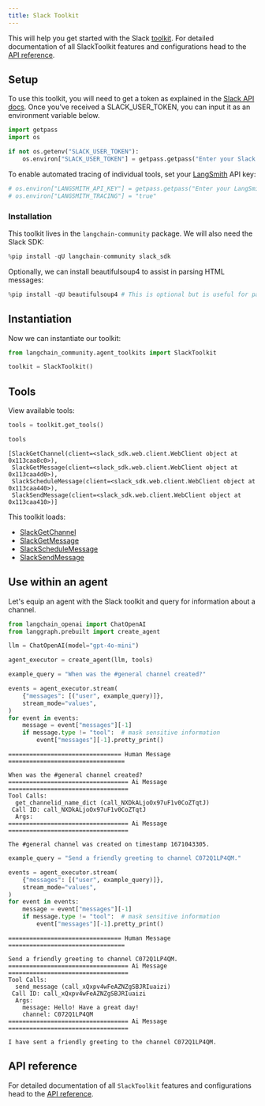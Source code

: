 ```yaml
---
title: Slack Toolkit
---
```


This will help you get started with the Slack [toolkit](/oss/concepts/tools/#toolkits). For detailed documentation of all SlackToolkit features and configurations head to the [API reference](https://python.langchain.com/api_reference/community/agent_toolkits/langchain_community.agent_toolkits.slack.toolkit.SlackToolkit.html).

## Setup

To use this toolkit, you will need to get a token as explained in the [Slack API docs](https://api.slack.com/tutorials/tracks/getting-a-token). Once you've received a SLACK_USER_TOKEN, you can input it as an environment variable below.


```python
import getpass
import os

if not os.getenv("SLACK_USER_TOKEN"):
    os.environ["SLACK_USER_TOKEN"] = getpass.getpass("Enter your Slack user token: ")
```

To enable automated tracing of individual tools, set your [LangSmith](https://docs.smith.langchain.com/) API key:


```python
# os.environ["LANGSMITH_API_KEY"] = getpass.getpass("Enter your LangSmith API key: ")
# os.environ["LANGSMITH_TRACING"] = "true"
```

### Installation

This toolkit lives in the `langchain-community` package. We will also need the Slack SDK:


```python
%pip install -qU langchain-community slack_sdk
```

Optionally, we can install beautifulsoup4 to assist in parsing HTML messages:


```python
%pip install -qU beautifulsoup4 # This is optional but is useful for parsing HTML messages
```

## Instantiation

Now we can instantiate our toolkit:


```python
from langchain_community.agent_toolkits import SlackToolkit

toolkit = SlackToolkit()
```

## Tools

View available tools:


```python
tools = toolkit.get_tools()

tools
```



```output
[SlackGetChannel(client=<slack_sdk.web.client.WebClient object at 0x113caa8c0>),
 SlackGetMessage(client=<slack_sdk.web.client.WebClient object at 0x113caa4d0>),
 SlackScheduleMessage(client=<slack_sdk.web.client.WebClient object at 0x113caa440>),
 SlackSendMessage(client=<slack_sdk.web.client.WebClient object at 0x113caa410>)]
```


This toolkit loads:

- [SlackGetChannel](https://python.langchain.com/api_reference/community/tools/langchain_community.tools.slack.get_channel.SlackGetChannel.html)
- [SlackGetMessage](https://python.langchain.com/api_reference/community/tools/langchain_community.tools.slack.get_message.SlackGetMessage.html)
- [SlackScheduleMessage](https://python.langchain.com/api_reference/community/tools/langchain_community.tools.slack.schedule_message.SlackScheduleMessage.html)
- [SlackSendMessage](https://python.langchain.com/api_reference/community/tools/langchain_community.tools.slack.send_message.SlackSendMessage.html)

## Use within an agent

Let's equip an agent with the Slack toolkit and query for information about a channel.


```python
from langchain_openai import ChatOpenAI
from langgraph.prebuilt import create_agent

llm = ChatOpenAI(model="gpt-4o-mini")

agent_executor = create_agent(llm, tools)
```


```python
example_query = "When was the #general channel created?"

events = agent_executor.stream(
    {"messages": [("user", example_query)]},
    stream_mode="values",
)
for event in events:
    message = event["messages"][-1]
    if message.type != "tool":  # mask sensitive information
        event["messages"][-1].pretty_print()
```
```output
================================ Human Message =================================

When was the #general channel created?
================================== Ai Message ==================================
Tool Calls:
  get_channelid_name_dict (call_NXDkALjoOx97uF1v0CoZTqtJ)
 Call ID: call_NXDkALjoOx97uF1v0CoZTqtJ
  Args:
================================== Ai Message ==================================

The #general channel was created on timestamp 1671043305.
```

```python
example_query = "Send a friendly greeting to channel C072Q1LP4QM."

events = agent_executor.stream(
    {"messages": [("user", example_query)]},
    stream_mode="values",
)
for event in events:
    message = event["messages"][-1]
    if message.type != "tool":  # mask sensitive information
        event["messages"][-1].pretty_print()
```
```output
================================ Human Message =================================

Send a friendly greeting to channel C072Q1LP4QM.
================================== Ai Message ==================================
Tool Calls:
  send_message (call_xQxpv4wFeAZNZgSBJRIuaizi)
 Call ID: call_xQxpv4wFeAZNZgSBJRIuaizi
  Args:
    message: Hello! Have a great day!
    channel: C072Q1LP4QM
================================== Ai Message ==================================

I have sent a friendly greeting to the channel C072Q1LP4QM.
```
## API reference

For detailed documentation of all `SlackToolkit` features and configurations head to the [API reference](https://python.langchain.com/api_reference/community/agent_toolkits/langchain_community.agent_toolkits.slack.toolkit.SlackToolkit.html).
